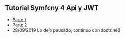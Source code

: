 ## Tutorial Symfony 4 Api y JWT
- [Parte 1](https://www.franciscougalde.com/2018/02/19/como-construir-un-restful-api-con-symfony-4-jwt-parte-1/)
- [Parte 2](https://www.franciscougalde.com/2018/02/19/construir-restful-api-symfony-4-jwt-parte-2/)
- 28/09/2019 Lo dejo pausado, continuo con doctrine2
